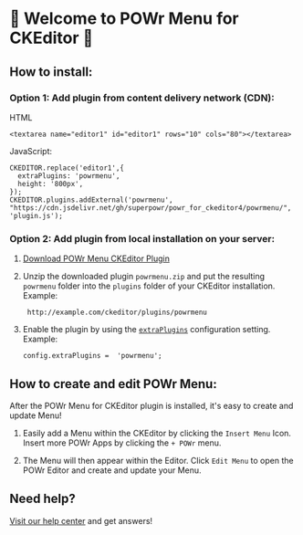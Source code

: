 # 🎉 Welcome to POWr Menu for CKEditor 🎉

## How to install:

### Option 1: Add plugin from content delivery network (CDN):
HTML

    <textarea name="editor1" id="editor1" rows="10" cols="80"></textarea>

JavaScript:

    CKEDITOR.replace('editor1',{
      extraPlugins: 'powrmenu',
      height: '800px',
    });
    CKEDITOR.plugins.addExternal('powrmenu', "https://cdn.jsdelivr.net/gh/superpowr/powr_for_ckeditor4/powrmenu/", 'plugin.js');

### Option 2: Add plugin from local installation on your server:
1.  [Download POWr Menu CKEditor Plugin](https://cdn.jsdelivr.net/gh/superpowr/powr_for_ckeditor4/powrmenu/powrmenu.zip)
2. Unzip the downloaded plugin  `powrmenu.zip`  and put the resulting `powrmenu` folder into the  `plugins`  folder of your CKEditor installation. Example:

	    http://example.com/ckeditor/plugins/powrmenu

3.  Enable the plugin by using the  [`extraPlugins`](https://ckeditor.com/docs/ckeditor4/latest/api/CKEDITOR_config.html#cfg-extraPlugins)  configuration setting. Example:

	    config.extraPlugins =  'powrmenu';



## How to create and edit POWr Menu:

After the POWr Menu for CKEditor plugin is installed, it's easy to create and update Menu!

1. Easily add a Menu within the CKEditor by clicking the `Insert Menu` Icon. Insert more POWr Apps by clicking the `+ POWr` menu.

2. The Menu will then appear within the Editor. Click `Edit Menu` to open the POWr Editor and create and update your Menu.

## Need help?
[Visit our help center](https://www.powr.io/knowledge-base) and get answers!
